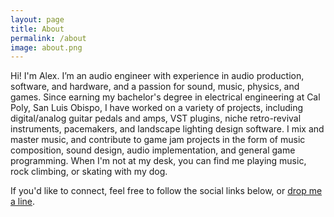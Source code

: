 ```yaml
---
layout: page
title: About
permalink: /about
image: about.png
---
```


Hi! I'm Alex. I’m an audio engineer with experience in audio production, software, and hardware, and a passion for sound, music, physics, and games. Since earning my bachelor's degree in electrical engineering at Cal Poly, San Luis Obispo, I have worked on a variety of projects, including digital/analog guitar pedals and amps, VST plugins, niche retro-revival instruments, pacemakers, and landscape lighting design software. I mix and master music, and contribute to game jam projects in the form of music composition, sound design, audio implementation, and general game programming. When I'm not at my desk, you can find me playing music, rock climbing, or skating with my dog.

If you'd like to connect, feel free to follow the social links below, or [drop me a line](mailto:alex@alexzahnaudio.com).
